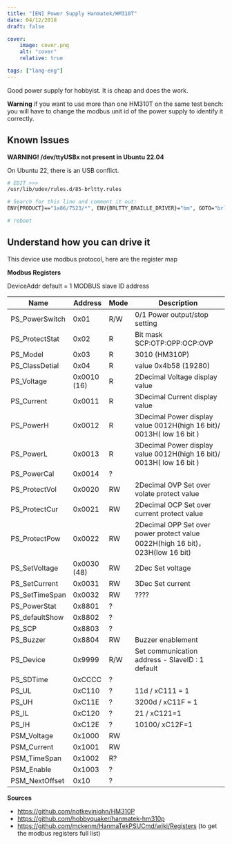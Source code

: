 ```yaml
---
title: "[EN] Power Supply Hanmatek/HM310T"
date: 04/12/2018
draft: false

cover:
    image: cover.png
    alt: "cover"
    relative: true

tags: ["lang-eng"]
---
```


Good power supply for hobbyist. It is cheap and does the work.

**Warning** if you want to use more than one HM310T on the same test bench: you will have to change the modbus unit id of the power supply to identify it correctly.

## Known Issues

**WARNING! /dev/ttyUSBx not present in Ubuntu 22.04**

On Ubuntu 22, there is an USB conflict.

```bash
# EDIT >>> 
/usr/lib/udev/rules.d/85-brltty.rules

# Search for this line and comment it out:
ENV{PRODUCT}=="1a86/7523/*", ENV{BRLTTY_BRAILLE_DRIVER}="bm", GOTO="brltty_usb_run"

# reboot
```

## Understand how you can drive it

This device use modbus protocol, here are the register map

**Modbus Registers**

DeviceAddr default = 1 MODBUS slave ID address

| Name           | Address     | Mode | Description                                                                    |
| -------------- | ----------- | ---- | ------------------------------------------------------------------------------ |
| PS_PowerSwitch | 0x01        | R/W  | 0/1  Power output/stop setting                                                 |
| PS_ProtectStat | 0x02        | R    | Bit mask  SCP:OTP:OPP:OCP:OVP                                                  |
| PS_Model       | 0x03        | R    | 3010 (HM310P)                                                                  |
| PS_ClassDetial | 0x04        | R    | value 0x4b58 (19280)                                                           |
| PS_Voltage     | 0x0010 (16) | R    | 2Decimal Voltage display value                                                 |
| PS_Current     | 0x0011      | R    | 3Decimal Current display value                                                 |
| PS_PowerH      | 0x0012      | R    | 3Decimal Power display value 0012H(high 16 bit)/ 0013H( low 16 bit )           |
| PS_PowerL      | 0x0013      | R    | 3Decimal Power display value 0012H(high 16 bit)/ 0013H( low 16 bit )           |
| PS_PowerCal    | 0x0014      | ?    |                                                                                |
| PS_ProtectVol  | 0x0020      | RW   | 2Decimal OVP Set over volate protect value                                     |
| PS_ProtectCur  | 0x0021      | RW   | 2Decimal OCP Set over current protect value                                    |
| PS_ProtectPow  | 0x0022      | RW   | 2Decimal OPP Set over power protect value 0022H(high 16 bit)，023H(low 16 bit) |
| PS_SetVoltage  | 0x0030 (48) | RW   | 2Dec Set voltage                                                               |
| PS_SetCurrent  | 0x0031      | RW   | 3Dec Set current                                                               |
| PS_SetTimeSpan | 0x0032      | RW   | ????                                                                           |
| PS_PowerStat   | 0x8801      | ?    |                                                                                |
| PS_defaultShow | 0x8802      | ?    |                                                                                |
| PS_SCP         | 0x8803      | ?    |                                                                                |
| PS_Buzzer      | 0x8804      | RW   | Buzzer enablement                                                              |
| PS_Device      | 0x9999      | R/W  | Set communication address - SlaveID : 1 default                                |
| PS_SDTime      | 0xCCCC      | ?    |                                                                                |
| PS_UL          | 0xC110      | ?    | 11d / xC111 = 1                                                                |
| PS_UH          | 0xC11E      | ?    | 3200d / xC11F = 1                                                              |
| PS_IL          | 0xC120      | ?    | 21 / xC121=1                                                                   |
| PS_IH          | 0xC12E      | ?    | 10100/ xC12F=1                                                                 |
| PSM_Voltage    | 0x1000      | RW   |                                                                                |
| PSM_Current    | 0x1001      | RW   |                                                                                |
| PSM_TimeSpan   | 0x1002      | R?   |                                                                                |
| PSM_Enable     | 0x1003      | ?    |                                                                                |
| PSM_NextOffset | 0x10        | ?    |                                                                                |

**Sources**

- https://github.com/notkevinjohn/HM310P
- https://github.com/hobbyquaker/hanmatek-hm310p
- https://github.com/mckenm/HanmaTekPSUCmd/wiki/Registers (to get the modbus registers full list)

